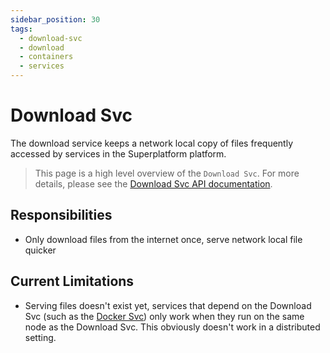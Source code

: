 ```yaml
---
sidebar_position: 30
tags:
  - download-svc
  - download
  - containers
  - services
---
```


# Download Svc

The download service keeps a network local copy of files frequently accessed by services in the Superplatform platform.

> This page is a high level overview of the `Download Svc`. For more details, please see the [Download Svc API documentation](/docs/superplatform/download).

## Responsibilities

- Only download files from the internet once, serve network local file quicker

## Current Limitations

- Serving files doesn't exist yet, services that depend on the Download Svc (such as the [Docker Svc](/docs/services/docker-svc)) only work when they run on the same node as the Download Svc. This obviously doesn't work in a distributed setting.

